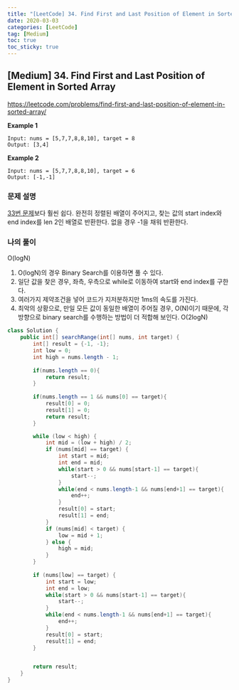 ```yaml
---
title: "[LeetCode] 34. Find First and Last Position of Element in Sorted Array"
date: 2020-03-03
categories: [LeetCode]
tag: [Medium]
toc: true
toc_sticky: true
---
```


## [Medium] 34. Find First and Last Position of Element in Sorted Array
https://leetcode.com/problems/find-first-and-last-position-of-element-in-sorted-array/

**Example 1**
```
Input: nums = [5,7,7,8,8,10], target = 8
Output: [3,4]
```

**Example 2**
```
Input: nums = [5,7,7,8,8,10], target = 6
Output: [-1,-1]
```

### 문제 설명
[33번 문제](2020-03-03-LeetCode_33.md)보다 훨씬 쉽다.
완전히 정렬된 배열이 주어지고, 찾는 값의 start index와 end index를 len 2인 배열로 반환한다.
없을 경우 -1을 채워 반환한다.

### 나의 풀이
O(logN)
1. O(logN)의 경우 Binary Search를 이용하면 풀 수 있다.
1. 일단 값을 찾은 경우, 좌측, 우측으로 while로 이동하여 start와 end index를 구한다.
1. 여러가지 제약조건을 넣어 코드가 지저분하지만 1ms의 속도를 가진다.
1. 최악의 상황으로, 만일 모든 값이 동일한 배열이 주어질 경우, O(N)이기 때문에, 각 방향으로 binary search를 수행하는 방법이 더 적합해 보인다.
   O(2logN)

```java
class Solution {
    public int[] searchRange(int[] nums, int target) {
        int[] result = {-1, -1};
        int low = 0;
        int high = nums.length - 1;
        
        if(nums.length == 0){
            return result;
        }
        
        if(nums.length == 1 && nums[0] == target){
            result[0] = 0;
            result[1] = 0;
            return result;
        }

        while (low < high) {
            int mid = (low + high) / 2;
            if (nums[mid] == target) {
                int start = mid;
                int end = mid;
                while(start > 0 && nums[start-1] == target){
                    start--;
                }
                while(end < nums.length-1 && nums[end+1] == target){
                    end++;
                }
                result[0] = start;
                result[1] = end;
            }
            if (nums[mid] < target) {
                low = mid + 1;
            } else {
                high = mid;
            }
        }
        
        if (nums[low] == target) {
            int start = low;
            int end = low;
            while(start > 0 && nums[start-1] == target){
                start--;
            }
            while(end < nums.length-1 && nums[end+1] == target){
                end++;
            }
            result[0] = start;
            result[1] = end;
        }


        return result;
    }
}
```